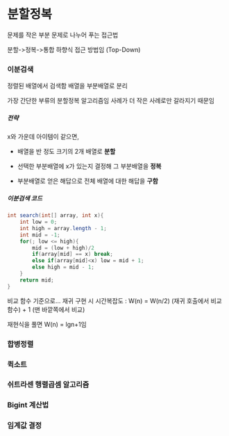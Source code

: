 # 분할정복

문제를 작은 부분 문제로 나누어 푸는 접근법

분할->정복->통합
하향식 접근 방법임 (Top-Down)


### 이분검색

정렬된 배열에서 검색함
배열을 부분배열로 분리

가장 간단한 부류의 분할정복 알고리즘임
사례가 더 작은 사례로만 갈라지기 때문임

##### 전략

x와 가운데 아이템이 같으면,

* 배열을 반 정도 크기의 2개 배열로 **분할**

* 선택한 부분배열에 x가 있는지 결정해 그 부분배열을 **정복**

* 부분배열로 얻은 해답으로 전체 배열에 대한 해답을 **구함**

##### 이분검색 코드

```java
int search(int[] array, int x){
    int low = 0;
    int high = array.length - 1;
    int mid = -1;
    for(; low <= high){
        mid = (low + high)/2
        if(array[mid] == x) break;
        else if(array[mid]<x) low = mid + 1;
        else high = mid - 1;
    }
    return mid;
}
```

비교 함수 기준으로...
재귀 구현 시 시간복잡도 : W(n) = W(n/2) (재귀 호출에서 비교 함수) + 1 (맨 바깥쪽에서 비교)

재현식을 풀면 W(n) = lgn+1임

### 합병정렬



### 퀵소트

### 쉬트라센 행렬곱셈 알고리즘

### Bigint 계산법

### 임계값 결정